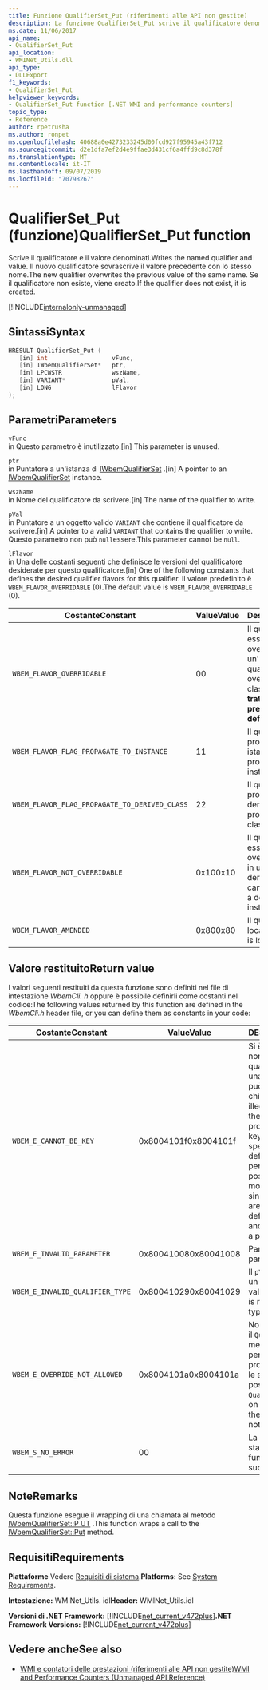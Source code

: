 ```yaml
---
title: Funzione QualifierSet_Put (riferimenti alle API non gestite)
description: La funzione QualifierSet_Put scrive il qualificatore denominato e il relativo valore.
ms.date: 11/06/2017
api_name:
- QualifierSet_Put
api_location:
- WMINet_Utils.dll
api_type:
- DLLExport
f1_keywords:
- QualifierSet_Put
helpviewer_keywords:
- QualifierSet_Put function [.NET WMI and performance counters]
topic_type:
- Reference
author: rpetrusha
ms.author: ronpet
ms.openlocfilehash: 40688a0e4273233245d00fcd927f95945a43f712
ms.sourcegitcommit: d2e1dfa7ef2d4e9ffae3d431cf6a4ffd9c8d378f
ms.translationtype: MT
ms.contentlocale: it-IT
ms.lasthandoff: 09/07/2019
ms.locfileid: "70798267"
---
```

# <a name="qualifierset_put-function"></a><span data-ttu-id="9a75d-103">QualifierSet_Put (funzione)</span><span class="sxs-lookup"><span data-stu-id="9a75d-103">QualifierSet_Put function</span></span>

<span data-ttu-id="9a75d-104">Scrive il qualificatore e il valore denominati.</span><span class="sxs-lookup"><span data-stu-id="9a75d-104">Writes the named qualifier and value.</span></span> <span data-ttu-id="9a75d-105">Il nuovo qualificatore sovrascrive il valore precedente con lo stesso nome.</span><span class="sxs-lookup"><span data-stu-id="9a75d-105">The new qualifier overwrites the previous value of the same name.</span></span> <span data-ttu-id="9a75d-106">Se il qualificatore non esiste, viene creato.</span><span class="sxs-lookup"><span data-stu-id="9a75d-106">If the qualifier does not exist, it is created.</span></span>

[!INCLUDE[internalonly-unmanaged](../../../../includes/internalonly-unmanaged.md)]

## <a name="syntax"></a><span data-ttu-id="9a75d-107">Sintassi</span><span class="sxs-lookup"><span data-stu-id="9a75d-107">Syntax</span></span>

```cpp
HRESULT QualifierSet_Put (
   [in] int                  vFunc,
   [in] IWbemQualifierSet*   ptr,
   [in] LPCWSTR              wszName,
   [in] VARIANT*             pVal,
   [in] LONG                 lFlavor
);
```

## <a name="parameters"></a><span data-ttu-id="9a75d-108">Parametri</span><span class="sxs-lookup"><span data-stu-id="9a75d-108">Parameters</span></span>

`vFunc`\
<span data-ttu-id="9a75d-109">in Questo parametro è inutilizzato.</span><span class="sxs-lookup"><span data-stu-id="9a75d-109">[in] This parameter is unused.</span></span>

`ptr`\
<span data-ttu-id="9a75d-110">in Puntatore a un'istanza di [IWbemQualifierSet](/windows/desktop/api/wbemcli/nn-wbemcli-iwbemqualifierset) .</span><span class="sxs-lookup"><span data-stu-id="9a75d-110">[in] A pointer to an [IWbemQualifierSet](/windows/desktop/api/wbemcli/nn-wbemcli-iwbemqualifierset) instance.</span></span>

`wszName`\
<span data-ttu-id="9a75d-111">in Nome del qualificatore da scrivere.</span><span class="sxs-lookup"><span data-stu-id="9a75d-111">[in] The name of the qualifier to write.</span></span>

`pVal`\
<span data-ttu-id="9a75d-112">in Puntatore a un oggetto valido `VARIANT` che contiene il qualificatore da scrivere.</span><span class="sxs-lookup"><span data-stu-id="9a75d-112">[in] A pointer to a valid `VARIANT` that contains the qualifier to write.</span></span> <span data-ttu-id="9a75d-113">Questo parametro non può `null`essere.</span><span class="sxs-lookup"><span data-stu-id="9a75d-113">This parameter cannot be `null`.</span></span>

`lFlavor`\
<span data-ttu-id="9a75d-114">in Una delle costanti seguenti che definisce le versioni del qualificatore desiderate per questo qualificatore.</span><span class="sxs-lookup"><span data-stu-id="9a75d-114">[in] One of the following constants that defines the desired qualifier flavors for this qualifier.</span></span> <span data-ttu-id="9a75d-115">Il valore predefinito è `WBEM_FLAVOR_OVERRIDABLE` (0).</span><span class="sxs-lookup"><span data-stu-id="9a75d-115">The default value is `WBEM_FLAVOR_OVERRIDABLE` (0).</span></span>

|<span data-ttu-id="9a75d-116">Costante</span><span class="sxs-lookup"><span data-stu-id="9a75d-116">Constant</span></span>  |<span data-ttu-id="9a75d-117">Value</span><span class="sxs-lookup"><span data-stu-id="9a75d-117">Value</span></span>  |<span data-ttu-id="9a75d-118">Descrizione</span><span class="sxs-lookup"><span data-stu-id="9a75d-118">Description</span></span>  |
|---------|---------|---------|
| `WBEM_FLAVOR_OVERRIDABLE` | <span data-ttu-id="9a75d-119">0</span><span class="sxs-lookup"><span data-stu-id="9a75d-119">0</span></span> | <span data-ttu-id="9a75d-120">Il qualificatore può essere sottoposto a override in una classe o un'istanza derivata.</span><span class="sxs-lookup"><span data-stu-id="9a75d-120">The qualifier can be overridden in a derived class or instance.</span></span> <span data-ttu-id="9a75d-121">**Si tratta del valore predefinito.**</span><span class="sxs-lookup"><span data-stu-id="9a75d-121">**This is the default value.**</span></span> |
| `WBEM_FLAVOR_FLAG_PROPAGATE_TO_INSTANCE` | <span data-ttu-id="9a75d-122">1</span><span class="sxs-lookup"><span data-stu-id="9a75d-122">1</span></span> | <span data-ttu-id="9a75d-123">Il qualificatore viene propagato alle istanze.</span><span class="sxs-lookup"><span data-stu-id="9a75d-123">The qualifier is propagated to instances.</span></span> |
| `WBEM_FLAVOR_FLAG_PROPAGATE_TO_DERIVED_CLASS` | <span data-ttu-id="9a75d-124">2</span><span class="sxs-lookup"><span data-stu-id="9a75d-124">2</span></span> | <span data-ttu-id="9a75d-125">Il qualificatore viene propagato alle classi derivate.</span><span class="sxs-lookup"><span data-stu-id="9a75d-125">The qualifier is propagated to derived classes.</span></span> |
| `WBEM_FLAVOR_NOT_OVERRIDABLE` | <span data-ttu-id="9a75d-126">0x10</span><span class="sxs-lookup"><span data-stu-id="9a75d-126">0x10</span></span> | <span data-ttu-id="9a75d-127">Il qualificatore non può essere sottoposto a override in una classe o in un'istanza derivata.</span><span class="sxs-lookup"><span data-stu-id="9a75d-127">The qualifier cannot be overridden in a derived class or instance.</span></span> |
| `WBEM_FLAVOR_AMENDED` | <span data-ttu-id="9a75d-128">0x80</span><span class="sxs-lookup"><span data-stu-id="9a75d-128">0x80</span></span> | <span data-ttu-id="9a75d-129">Il qualificatore è localizzato.</span><span class="sxs-lookup"><span data-stu-id="9a75d-129">The qualifier is localized.</span></span> |

## <a name="return-value"></a><span data-ttu-id="9a75d-130">Valore restituito</span><span class="sxs-lookup"><span data-stu-id="9a75d-130">Return value</span></span>

<span data-ttu-id="9a75d-131">I valori seguenti restituiti da questa funzione sono definiti nel file di intestazione *WbemCli. h* oppure è possibile definirli come costanti nel codice:</span><span class="sxs-lookup"><span data-stu-id="9a75d-131">The following values returned by this function are defined in the *WbemCli.h* header file, or you can define them as constants in your code:</span></span>

|<span data-ttu-id="9a75d-132">Costante</span><span class="sxs-lookup"><span data-stu-id="9a75d-132">Constant</span></span>  |<span data-ttu-id="9a75d-133">Value</span><span class="sxs-lookup"><span data-stu-id="9a75d-133">Value</span></span>  |<span data-ttu-id="9a75d-134">DESCRIZIONE</span><span class="sxs-lookup"><span data-stu-id="9a75d-134">Description</span></span>  |
|---------|---------|---------|
| `WBEM_E_CANNOT_BE_KEY` | <span data-ttu-id="9a75d-135">0x8004101f</span><span class="sxs-lookup"><span data-stu-id="9a75d-135">0x8004101f</span></span> | <span data-ttu-id="9a75d-136">Si è verificato un tentativo non valido di specificare il qualificatore di **chiave** su una proprietà che non può essere una chiave.</span><span class="sxs-lookup"><span data-stu-id="9a75d-136">There was an illegal attempt to specify the **Key** qualifier on a property that cannot be a key.</span></span> <span data-ttu-id="9a75d-137">Le chiavi sono specificate nella definizione della classe per un oggetto e non possono essere modificate per ogni singola istanza.</span><span class="sxs-lookup"><span data-stu-id="9a75d-137">The keys are specified in the class definition for an object and cannot be altered on a per-instance basis.</span></span> |
| `WBEM_E_INVALID_PARAMETER` | <span data-ttu-id="9a75d-138">0x80041008</span><span class="sxs-lookup"><span data-stu-id="9a75d-138">0x80041008</span></span> | <span data-ttu-id="9a75d-139">Parametro non valido.</span><span class="sxs-lookup"><span data-stu-id="9a75d-139">A parameter is not valid.</span></span> |
| `WBEM_E_INVALID_QUALIFIER_TYPE` | <span data-ttu-id="9a75d-140">0x80041029</span><span class="sxs-lookup"><span data-stu-id="9a75d-140">0x80041029</span></span> | <span data-ttu-id="9a75d-141">Il `pVal` parametro non è di un tipo di qualificatore valido.</span><span class="sxs-lookup"><span data-stu-id="9a75d-141">The `pVal` parameter is not of a legal qualifier type.</span></span> |
| `WBEM_E_OVERRIDE_NOT_ALLOWED` | <span data-ttu-id="9a75d-142">0x8004101a</span><span class="sxs-lookup"><span data-stu-id="9a75d-142">0x8004101a</span></span> | <span data-ttu-id="9a75d-143">Non è possibile chiamare il `QualifierSet_Put` metodo sul qualificatore perché l'oggetto proprietario non consente le sostituzioni.</span><span class="sxs-lookup"><span data-stu-id="9a75d-143">It is not possible to call the `QualifierSet_Put` method on the qualifier because the owning object does not permit overrides.</span></span> |
| `WBEM_S_NO_ERROR` | <span data-ttu-id="9a75d-144">0</span><span class="sxs-lookup"><span data-stu-id="9a75d-144">0</span></span> | <span data-ttu-id="9a75d-145">La chiamata di funzione è stata completata.</span><span class="sxs-lookup"><span data-stu-id="9a75d-145">The function call was successful.</span></span>  |

## <a name="remarks"></a><span data-ttu-id="9a75d-146">Note</span><span class="sxs-lookup"><span data-stu-id="9a75d-146">Remarks</span></span>

<span data-ttu-id="9a75d-147">Questa funzione esegue il wrapping di una chiamata al metodo [IWbemQualifierSet::P UT](/windows/desktop/api/wbemcli/nf-wbemcli-iwbemqualifierset-put) .</span><span class="sxs-lookup"><span data-stu-id="9a75d-147">This function wraps a call to the [IWbemQualifierSet::Put](/windows/desktop/api/wbemcli/nf-wbemcli-iwbemqualifierset-put) method.</span></span>

## <a name="requirements"></a><span data-ttu-id="9a75d-148">Requisiti</span><span class="sxs-lookup"><span data-stu-id="9a75d-148">Requirements</span></span>

<span data-ttu-id="9a75d-149">**Piattaforme** Vedere [Requisiti di sistema](../../get-started/system-requirements.md).</span><span class="sxs-lookup"><span data-stu-id="9a75d-149">**Platforms:** See [System Requirements](../../get-started/system-requirements.md).</span></span>

<span data-ttu-id="9a75d-150">**Intestazione:** WMINet_Utils. idl</span><span class="sxs-lookup"><span data-stu-id="9a75d-150">**Header:** WMINet_Utils.idl</span></span>

<span data-ttu-id="9a75d-151">**Versioni di .NET Framework:** [!INCLUDE[net_current_v472plus](../../../../includes/net-current-v472plus.md)]</span><span class="sxs-lookup"><span data-stu-id="9a75d-151">**.NET Framework Versions:** [!INCLUDE[net_current_v472plus](../../../../includes/net-current-v472plus.md)]</span></span>

## <a name="see-also"></a><span data-ttu-id="9a75d-152">Vedere anche</span><span class="sxs-lookup"><span data-stu-id="9a75d-152">See also</span></span>

- [<span data-ttu-id="9a75d-153">WMI e contatori delle prestazioni (riferimenti alle API non gestite)</span><span class="sxs-lookup"><span data-stu-id="9a75d-153">WMI and Performance Counters (Unmanaged API Reference)</span></span>](index.md)
